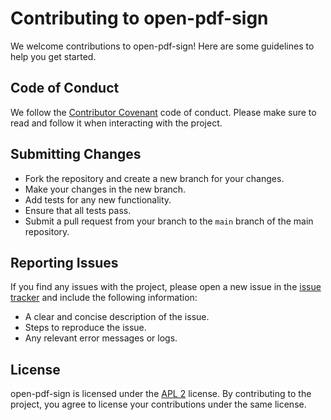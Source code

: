 # Contributing to open-pdf-sign

We welcome contributions to open-pdf-sign! Here are some guidelines to help you get started.

## Code of Conduct

We follow the [Contributor Covenant](https://www.contributor-covenant.org/) code of conduct. Please make sure to read and follow it when interacting with the project.

## Submitting Changes

- Fork the repository and create a new branch for your changes.
- Make your changes in the new branch.
- Add tests for any new functionality.
- Ensure that all tests pass.
- Submit a pull request from your branch to the `main` branch of the main repository.

## Reporting Issues

If you find any issues with the project, please open a new issue in the [issue tracker](https://github.com/open-pdf-sign/open-pdf-sign/issues) and include the following information:

- A clear and concise description of the issue.
- Steps to reproduce the issue.
- Any relevant error messages or logs.


## License

open-pdf-sign is licensed under the [APL 2](https://github.com/open-pdf-sign/open-pdf-sign/blob/master/LICENSE) license. By contributing to the project, you agree to license your contributions under the same license.
